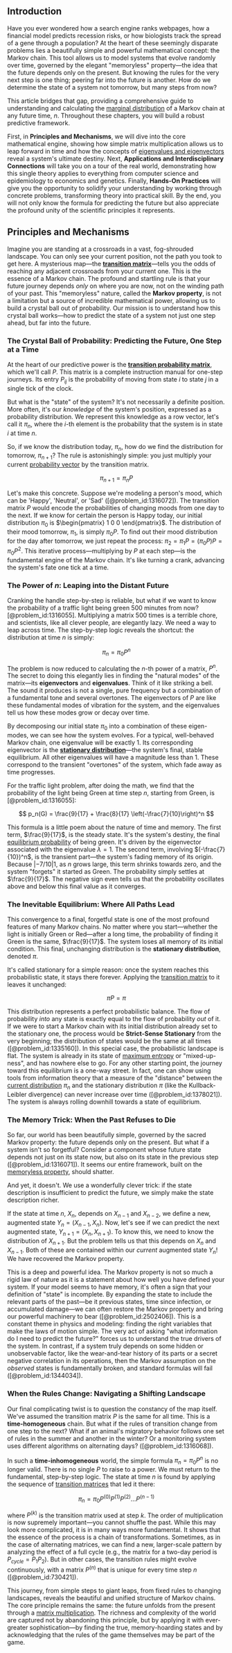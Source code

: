 ## Introduction
Have you ever wondered how a search engine ranks webpages, how a financial model predicts recession risks, or how biologists track the spread of a gene through a population? At the heart of these seemingly disparate problems lies a beautifully simple and powerful mathematical concept: the Markov chain. This tool allows us to model systems that evolve randomly over time, governed by the elegant "memoryless" property—the idea that the future depends only on the present. But knowing the rules for the very next step is one thing; peering far into the future is another. How do we determine the state of a system not tomorrow, but many steps from now?

This article bridges that gap, providing a comprehensive guide to understanding and calculating the [marginal distribution](@article_id:264368) of a Markov chain at any future time, $n$. Throughout these chapters, you will build a robust predictive framework.

First, in **Principles and Mechanisms**, we will dive into the core mathematical engine, showing how simple matrix multiplication allows us to leap forward in time and how the concepts of [eigenvalues and eigenvectors](@article_id:138314) reveal a system's ultimate destiny. Next, **Applications and Interdisciplinary Connections** will take you on a tour of the real world, demonstrating how this single theory applies to everything from computer science and epidemiology to economics and genetics. Finally, **Hands-On Practices** will give you the opportunity to solidify your understanding by working through concrete problems, transforming theory into practical skill. By the end, you will not only know the formula for predicting the future but also appreciate the profound unity of the scientific principles it represents.

## Principles and Mechanisms

Imagine you are standing at a crossroads in a vast, fog-shrouded landscape. You can only see your current position, not the path you took to get here. A mysterious map—the **[transition matrix](@article_id:145931)**—tells you the odds of reaching any adjacent crossroads from your current one. This is the essence of a Markov chain. The profound and startling rule is that your future journey depends *only* on where you are now, not on the winding path of your past. This "memoryless" nature, called the **Markov property**, is not a limitation but a source of incredible mathematical power, allowing us to build a crystal ball out of probability. Our mission is to understand how this crystal ball works—how to predict the state of a system not just one step ahead, but far into the future.

### The Crystal Ball of Probability: Predicting the Future, One Step at a Time

At the heart of our predictive power is the **[transition probability matrix](@article_id:261787)**, which we'll call $P$. This matrix is a complete instruction manual for one-step journeys. Its entry $P_{ij}$ is the probability of moving from state $i$ to state $j$ in a single tick of the clock.

But what is the "state" of the system? It's not necessarily a definite position. More often, it's our *knowledge* of the system's position, expressed as a probability distribution. We represent this knowledge as a row vector, let's call it $\pi_n$, where the $i$-th element is the probability that the system is in state $i$ at time $n$.

So, if we know the distribution today, $\pi_n$, how do we find the distribution for tomorrow, $\pi_{n+1}$? The rule is astonishingly simple: you just multiply your current [probability vector](@article_id:199940) by the transition matrix.

$$ \pi_{n+1} = \pi_n P $$

Let's make this concrete. Suppose we're modeling a person's mood, which can be 'Happy', 'Neutral', or 'Sad' ([@problem_id:1316072]). The transition matrix $P$ would encode the probabilities of changing moods from one day to the next. If we know for certain the person is Happy today, our initial distribution $\pi_0$ is $\begin{pmatrix} 1  0  0 \end{pmatrix}$. The distribution of their mood tomorrow, $\pi_1$, is simply $\pi_0 P$. To find out their mood distribution for the day after tomorrow, we just repeat the process: $\pi_2 = \pi_1 P = (\pi_0 P) P = \pi_0 P^2$. This iterative process—multiplying by $P$ at each step—is the fundamental engine of the Markov chain. It's like turning a crank, advancing the system's fate one tick at a time.

### The Power of $n$: Leaping into the Distant Future

Cranking the handle step-by-step is reliable, but what if we want to know the probability of a traffic light being green 500 minutes from now? [@problem_id:1316055]. Multiplying a matrix 500 times is a terrible chore, and scientists, like all clever people, are elegantly lazy. We need a way to leap across time. The step-by-step logic reveals the shortcut: the distribution at time $n$ is simply:

$$ \pi_n = \pi_0 P^n $$

The problem is now reduced to calculating the $n$-th power of a matrix, $P^n$. The secret to doing this elegantly lies in finding the "natural modes" of the matrix—its **eigenvectors** and **eigenvalues**. Think of it like striking a bell. The sound it produces is not a single, pure frequency but a combination of a fundamental tone and several overtones. The eigenvectors of $P$ are like these fundamental modes of vibration for the system, and the eigenvalues tell us how these modes grow or decay over time.

By decomposing our initial state $\pi_0$ into a combination of these eigen-modes, we can see how the system evolves. For a typical, well-behaved Markov chain, one eigenvalue will be exactly $1$. Its corresponding eigenvector is the **[stationary distribution](@article_id:142048)**—the system's final, stable equilibrium. All other eigenvalues will have a magnitude less than $1$. These correspond to the transient "overtones" of the system, which fade away as time progresses.

For the traffic light problem, after doing the math, we find that the probability of the light being Green at time step $n$, starting from Green, is [@problem_id:1316055]:

$$ p_n(G) = \frac{9}{17} + \frac{8}{17} \left(-\frac{7}{10}\right)^n $$

This formula is a little poem about the nature of time and memory. The first term, $\frac{9}{17}$, is the steady state. It's the system's destiny, the final [equilibrium probability](@article_id:187376) of being green. It's driven by the eigenvector associated with the eigenvalue $\lambda=1$. The second term, involving $(-\frac{7}{10})^n$, is the transient part—the system's fading memory of its origin. Because $|-7/10|  1$, as $n$ grows large, this term shrinks towards zero, and the system "forgets" it started as Green. The probability simply settles at $\frac{9}{17}$. The negative sign even tells us that the probability oscillates above and below this final value as it converges.

### The Inevitable Equilibrium: Where All Paths Lead

This convergence to a final, forgetful state is one of the most profound features of many Markov chains. No matter where you start—whether the light is initially Green or Red—after a long time, the probability of finding it Green is the same, $\frac{9}{17}$. The system loses all memory of its initial condition. This final, unchanging distribution is the **stationary distribution**, denoted $\pi$.

It's called stationary for a simple reason: once the system reaches this probabilistic state, it stays there forever. Applying the [transition matrix](@article_id:145931) to it leaves it unchanged:

$$ \pi P = \pi $$

This distribution represents a perfect probabilistic balance. The flow of probability *into* any state is exactly equal to the flow of probability *out* of it. If we were to start a Markov chain with its initial distribution already set to the stationary one, the process would be **Strict-Sense Stationary** from the very beginning; the distribution of states would be the same at all times ([@problem_id:1335160]). In this special case, the probabilistic landscape is flat. The system is already in its state of [maximum entropy](@article_id:156154) or "mixed-up-ness", and has nowhere else to go. For any other starting point, the journey toward this equilibrium is a one-way street. In fact, one can show using tools from information theory that a measure of the "distance" between the [current distribution](@article_id:271734) $\pi_n$ and the stationary distribution $\pi$ (like the Kullback-Leibler divergence) can never increase over time ([@problem_id:1378021]). The system is always rolling downhill towards a state of equilibrium.

### The Memory Trick: When the Past Refuses to Die

So far, our world has been beautifully simple, governed by the sacred Markov property: the future depends only on the present. But what if a system isn't so forgetful? Consider a component whose future state depends not just on its state now, but also on its state in the previous step ([@problem_id:1316071]). It seems our entire framework, built on the [memoryless property](@article_id:267355), should shatter.

And yet, it doesn't. We use a wonderfully clever trick: if the state description is insufficient to predict the future, we simply make the state description richer.

If the state at time $n$, $X_n$, depends on $X_{n-1}$ and $X_{n-2}$, we define a new, augmented state $Y_n = (X_{n-1}, X_n)$. Now, let's see if we can predict the next augmented state, $Y_{n+1} = (X_n, X_{n+1})$. To know this, we need to know the distribution of $X_{n+1}$. But the problem tells us that this depends on $X_n$ and $X_{n-1}$. Both of these are contained within our *current* augmented state $Y_n$! We have recovered the Markov property.

This is a deep and powerful idea. The Markov property is not so much a rigid law of nature as it is a statement about how well you have defined your system. If your model seems to have memory, it's often a sign that your definition of "state" is incomplete. By expanding the state to include the relevant parts of the past—be it previous states, time since infection, or accumulated damage—we can often restore the Markov property and bring our powerful machinery to bear ([@problem_id:2502406]). This is a constant theme in physics and modeling: finding the right variables that make the laws of motion simple. The very act of asking "what information do I need to predict the future?" forces us to understand the true drivers of the system. In contrast, if a system truly depends on some hidden or unobservable factor, like the wear-and-tear history of its parts or a secret negative correlation in its operations, then the Markov assumption on the *observed* states is fundamentally broken, and standard formulas will fail ([@problem_id:1344034]).

### When the Rules Change: Navigating a Shifting Landscape

Our final complicating twist is to question the constancy of the map itself. We've assumed the transition matrix $P$ is the same for all time. This is a **time-homogeneous** chain. But what if the rules of transition change from one step to the next? What if an animal's migratory behavior follows one set of rules in the summer and another in the winter? Or a monitoring system uses different algorithms on alternating days? ([@problem_id:1316068]).

In such a **time-inhomogeneous** world, the simple formula $\pi_n = \pi_0 P^n$ is no longer valid. There is no single $P$ to raise to a power. We must return to the fundamental, step-by-step logic. The state at time $n$ is found by applying the sequence of [transition matrices](@article_id:274124) that led it there:

$$ \pi_n = \pi_0 P^{(0)} P^{(1)} P^{(2)} \dots P^{(n-1)} $$

where $P^{(k)}$ is the transition matrix used at step $k$. The order of multiplication is now supremely important—you cannot shuffle the past. While this may look more complicated, it is in many ways more fundamental. It shows that the essence of the process is a chain of transformations. Sometimes, as in the case of alternating matrices, we can find a new, larger-scale pattern by analyzing the effect of a full cycle (e.g., the matrix for a two-day period is $P_{cycle} = P_1 P_2$). But in other cases, the transition rules might evolve continuously, with a matrix $P^{(n)}$ that is unique for every time step $n$ ([@problem_id:730421]).

This journey, from simple steps to giant leaps, from fixed rules to changing landscapes, reveals the beautiful and unified structure of Markov chains. The core principle remains the same: the future unfolds from the present through a [matrix multiplication](@article_id:155541). The richness and complexity of the world are captured not by abandoning this principle, but by applying it with ever-greater sophistication—by finding the true, memory-hoarding states and by acknowledging that the rules of the game themselves may be part of the game.